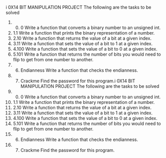 i 0X14 BIT MANIPULATION PROJECT
The following are the tasks to be solved
1. 0. 0 Write a function that converts a binary number to an unsigned int.
2. 1.1 Write a function that prints the binary representation of a number.
2. 2.10 Write a function that returns the value of a bit at a given index.
3. 3.11 Write a function that sets the value of a bit to 1 at a given index.
4. 4.100 Write a function that sets the value of a bit to 0 at a given index.
5. 5.101 Write a function that returns the number of bits you would need to flip to get from one number to another.
6. 6. Endianness Write a function that checks the endianness.
7. 7. Crackme Find the password for this program.i 0X14 BIT MANIPULATION PROJECT
The following are the tasks to be solved
1. 0. 0 Write a function that converts a binary number to an unsigned int.
2. 1.1 Write a function that prints the binary representation of a number.
2. 2.10 Write a function that returns the value of a bit at a given index.
3. 3.11 Write a function that sets the value of a bit to 1 at a given index.
4. 4.100 Write a function that sets the value of a bit to 0 at a given index.
5. 5.101 Write a function that returns the number of bits you would need to flip to get from one number to another.
6. 6. Endianness Write a function that checks the endianness.
7. 7. Crackme Find the password for this program.
